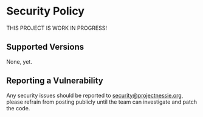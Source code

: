 # Security Policy

THIS PROJECT IS WORK IN PROGRESS!

## Supported Versions

None, yet.

## Reporting a Vulnerability

Any security issues should be reported to security@projectnessie.org, please refrain from posting publicly until the team can investigate and patch the code.